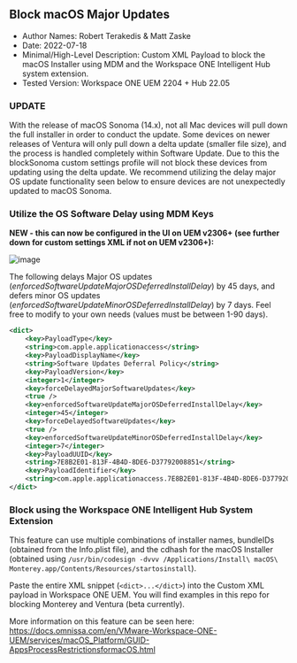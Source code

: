 ## Block macOS Major Updates

* Author Names:  Robert Terakedis & Matt Zaske
* Date:  2022-07-18
* Minimal/High-Level Description:    Custom XML Payload to block the macOS Installer using MDM and the Workspace ONE Intelligent Hub system extension. 
* Tested Version:   Workspace ONE UEM 2204 + Hub 22.05

### UPDATE

With the release of macOS Sonoma (14.x), not all Mac devices will pull down the full installer in order to conduct the update. Some devices on newer releases of Ventura will only pull down a delta update (smaller file size), and the process is handled completely within Software Update. Due to this the blockSonoma custom settings profile will not block these devices from updating using the delta update. We recommend utilizing the delay major OS update functionality seen below to ensure devices are not unexpectedly updated to macOS Sonoma. 

### Utilize the OS Software Delay using MDM Keys

**NEW - this can now be configured in the UI on UEM v2306+ (see further down for custom settings XML if not on UEM v2306+):**

![image](https://github.com/mzaske3/euc-samples/assets/63124926/0040f665-96b5-4756-91d8-8bfa90ceb87b)


The following delays Major OS updates (*enforcedSoftwareUpdateMajorOSDeferredInstallDelay*) by 45 days, and defers minor OS updates (*enforcedSoftwareUpdateMinorOSDeferredInstallDelay*) by 7 days.  Feel free to modify to your own needs (values must be between 1-90 days).

```XML
<dict>
    <key>PayloadType</key>
    <string>com.apple.applicationaccess</string>
    <key>PayloadDisplayName</key>
    <string>Software Updates Deferral Policy</string>
    <key>PayloadVersion</key>
    <integer>1</integer>
    <key>forceDelayedMajorSoftwareUpdates</key>
    <true />
    <key>enforcedSoftwareUpdateMajorOSDeferredInstallDelay</key>
    <integer>45</integer>
    <key>forceDelayedSoftwareUpdates</key>
    <true />
    <key>enforcedSoftwareUpdateMinorOSDeferredInstallDelay</key>
    <integer>7</integer>
    <key>PayloadUUID</key>
    <string>7E8B2E01-813F-4B4D-8DE6-D37792008851</string>
    <key>PayloadIdentifier</key>
    <string>com.apple.applicationaccess.7E8B2E01-813F-4B4D-8DE6-D37792008851</string>
</dict>
```

### Block using the Workspace ONE Intelligent Hub System Extension

This feature can use multiple combinations of installer names, bundleIDs (obtained from the Info.plist file), and the cdhash for the macOS Installer (obtained using `/usr/bin/codesign -dvvv /Applications/Install\ macOS\ Monterey.app/Contents/Resources/startosinstall`).

Paste the entire XML snippet (`<dict>...</dict>`) into the Custom XML payload in Workspace ONE UEM. You will find examples in this repo for blocking Monterey and Ventura (beta currently). 

More information on this feature can be seen here: https://docs.omnissa.com/en/VMware-Workspace-ONE-UEM/services/macOS_Platform/GUID-AppsProcessRestrictionsformacOS.html
